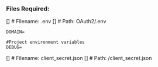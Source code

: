 ### Files Required:
[] # Filename: .env
[] # Path: OAuth2/.env
```
DOMAIN=

#Project environment variables
DEBUG=
```

[] # Filename: client_secret.json
[] # Path: /client_secret.json
